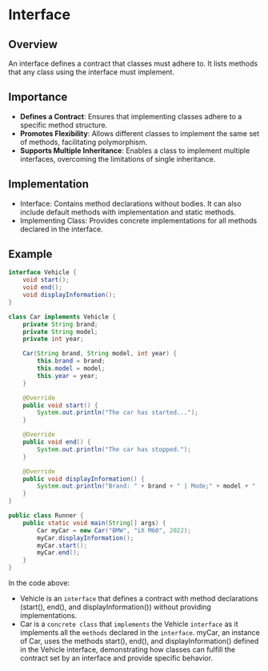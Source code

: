 # Interface

## Overview
An interface defines a contract that classes must adhere to. It lists methods that any class using the interface must implement.

## Importance
- **Defines a Contract**: Ensures that implementing classes adhere to a specific method structure.
- **Promotes Flexibility**: Allows different classes to implement the same set of methods, facilitating polymorphism.
- **Supports Multiple Inheritance**: Enables a class to implement multiple interfaces, overcoming the limitations of single inheritance.

## Implementation
- Interface: Contains method declarations without bodies. It can also include default methods with implementation and static methods.
- Implementing Class: Provides concrete implementations for all methods declared in the interface.

## Example
```java
interface Vehicle {
    void start();
    void end();
    void displayInformation();
}

class Car implements Vehicle {
    private String brand;
    private String model;
    private int year;

    Car(String brand, String model, int year) {
        this.brand = brand;
        this.model = model;
        this.year = year;
    }

    @Override
    public void start() {
        System.out.println("The car has started...");
    }

    @Override
    public void end() {
        System.out.println("The car has stopped.");
    }

    @Override
    public void displayInformation() {
        System.out.println("Brand: " + brand + " | Mode;" + model + " | Year: " + year);
    }
}

public class Runner {
    public static void main(String[] args) {
        Car myCar = new Car("BMW", "iX M60", 2022);
        myCar.displayInformation();
        myCar.start();
        myCar.end();
    }
}
```
In the code above:
- Vehicle is an `interface` that defines a contract with method declarations (start(), end(), and displayInformation()) without providing implementations.
- Car is a `concrete class` that `implements` the Vehicle `interface` as it implements all the `methods` declared in the `interface`.
myCar, an instance of Car, uses the methods start(), end(), and displayInformation() defined in the Vehicle interface, demonstrating how classes can fulfill the contract set by an interface and provide specific behavior.